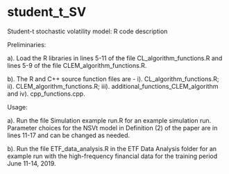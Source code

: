 # student_t_SV
Student-t stochastic volatility model: R code description

Preliminaries: 

a). Load the R libraries in lines 5-11 of the file CL_algorithm_functions.R and lines 5-9 of the file CLEM_algorithm_functions.R.

b). The R and C++ source function files are -  i). CL_algorithm_functions.R; ii). CLEM_algorithm_functions.R; iii). additional_functions_CLEM_algorithm and iv). cpp_functions.cpp.

Usage:

a). Run the file Simulation example run.R for an example simulation run. Parameter choices for the NSVt model in Definition (2) of the paper are in lines 11-17 and can be changed as needed. 


b). Run the file ETF_data_analysis.R in the ETF Data Analysis folder for an example run with the high-frequency financial data for the training period June 11-14, 2019. 
